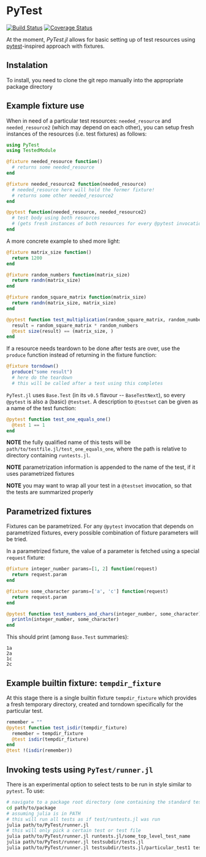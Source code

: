 # PyTest

[![Build Status](https://travis-ci.org/pdobacz/PyTest.jl.svg?branch=master)](https://travis-ci.org/pdobacz/PyTest.jl)
[![Coverage Status](https://coveralls.io/repos/github/pdobacz/PyTest.jl/badge.svg?branch=master)](https://coveralls.io/github/pdobacz/PyTest.jl?branch=master)

At the moment, *PyTest.jl* allows for basic setting up of test resources using [pytest](http://doc.pytest.org/en/latest/index.html#)-inspired approach with fixtures.

## Instalation

To install, you need to clone the git repo manually into the appropriate package directory

## Example fixture use

When in need of a particular test resources: `needed_resource` and `needed_resource2` (which may depend on each other), you can setup fresh instances of the resources (i.e. test fixtures) as follows:

```julia
using PyTest
using TestedModule

@fixture needed_resource function()
  # returns some needed_resource
end

@fixture needed_resource2 function(needed_resource)
  # needed_resource here will hold the former fixture!
  # returns some other needed_resource2
end

@pytest function(needed_resource, needed_resource2)
  # test body using both resources
  # (gets fresh instances of both resources for every @pytest invocation)
end
```

A more concrete example to shed more light:

```julia
@fixture matrix_size function()
  return 1200
end

@fixture random_numbers function(matrix_size)
  return randn(matrix_size)
end

@fixture random_square_matrix function(matrix_size)
  return randn(matrix_size, matrix_size)
end

@pytest function test_multiplication(random_square_matrix, random_numbers, matrix_size)
  result = random_square_matrix * random_numbers
  @test size(result) == (matrix_size, )
end
```

If a resource needs teardown to be done after tests are over, use the `produce` function instead of returning in the fixture function:

```julia
@fixture torndown()
  produce("some result")
  # here do the teardown
  # this will be called after a test using this completes
```

`PyTest.jl` uses `Base.Test` (in its `v0.5` flavour -- `BaseTestNext`), so every `@pytest` is also a (basic) `@testset`. A description to `@testset` can be given as a name of the test function:

```julia
@pytest function test_one_equals_one()
  @test 1 == 1
end
```

**NOTE** the fully qualified name of this tests will be `path/to/testfile.jl/test_one_equals_one`, where the path is relative to directory containing `runtests.jl`.

**NOTE** parametrization information is appended to the name of the test, if it uses parametrized fixtures

**NOTE** you may want to wrap all your test in a `@testset` invocation, so that the tests are summarized properly

## Parametrized fixtures

Fixtures can be parametrized. For any `@pytest` invocation that depends on parametrized fixtures, every possible combination of fixture parameters will be tried.

In a parametrized fixture, the value of a parameter is fetched using a special `request` fixture:

```julia
@fixture integer_number params=[1, 2] function(request)
  return request.param
end

@fixture some_character params=['a', 'c'] function(request)
  return request.param
end

@pytest function test_numbers_and_chars(integer_number, some_character)
  println(integer_number, some_character)
end
```

This should print (among `Base.Test` summaries):
```
1a
2a
1c
2c
```

## Example builtin fixture: `tempdir_fixture`

At this stage there is a single builtin fixture `tempdir_fixture` which provides a fresh temporary directory, created and torndown specifically for the particular test.

```julia
remember = ""
@pytest function test_isdir(tempdir_fixture)
  remember = tempdir_fixture
  @test isdir(tempdir_fixture)
end
@test !(isdir(remember))
```

## Invoking tests using `PyTest/runner.jl`

There is an experimental option to select tests to be run in style similar to `pytest`. To use:

```sh
# navigate to a package root directory (one containing the standard test/runtests.jl)
cd path/to/package
# assuming julia is in PATH
# this will run all tests as if test/runtests.jl was run
julia path/to/PyTest/runner.jl
# this will only pick a certain test or test file
julia path/to/PyTest/runner.jl runtests.jl/some_top_level_test_name
julia path/to/PyTest/runner.jl testsubdir/tests.jl
julia path/to/PyTest/runner.jl testsubdir/tests.jl/particular_test1 testsubdir/tests.jl/particular_test2
```
